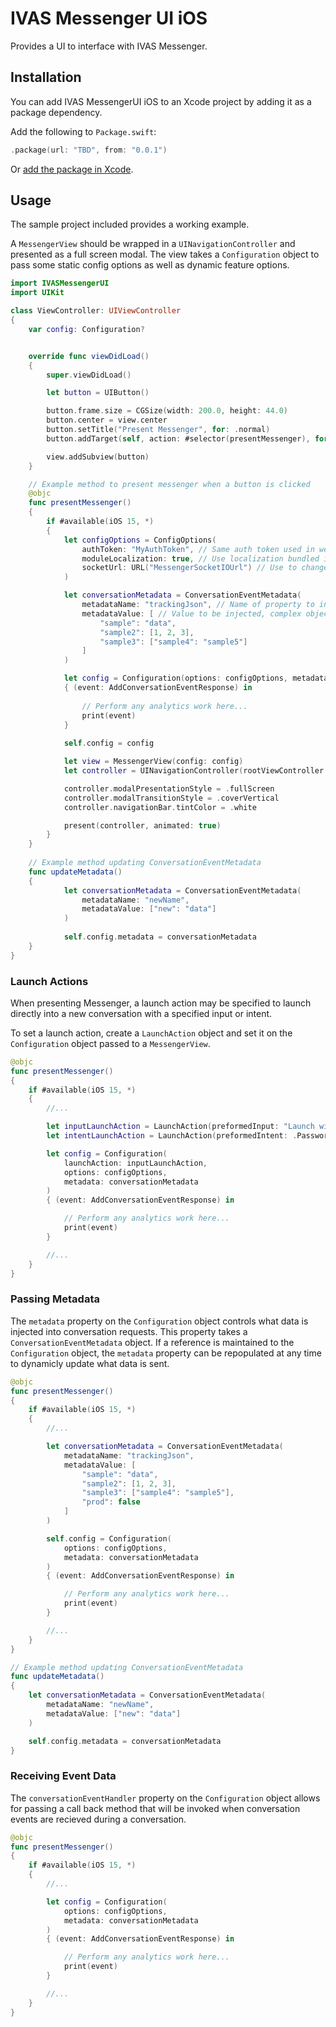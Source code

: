 # IVAS Messenger UI iOS

Provides a UI to interface with IVAS Messenger.

## Installation

You can add IVAS MessengerUI iOS to an Xcode project by adding it as a package dependency.

Add the following to `Package.swift`:

```swift
.package(url: "TBD", from: "0.0.1")
```

Or [add the package in Xcode](https://developer.apple.com/documentation/xcode/adding_package_dependencies_to_your_app).

## Usage

The sample project included provides a working example.

A `MessengerView` should be wrapped in a `UINavigationController` and presented as a full screen modal. The view takes a `Configuration` object to pass some static config options as well as dynamic feature options. 

```swift
import IVASMessengerUI
import UIKit

class ViewController: UIViewController
{
    var config: Configuration?


    override func viewDidLoad()
    {
        super.viewDidLoad()

        let button = UIButton()

        button.frame.size = CGSize(width: 200.0, height: 44.0)
        button.center = view.center
        button.setTitle("Present Messenger", for: .normal)
        button.addTarget(self, action: #selector(presentMessenger), for: .touchUpInside)

        view.addSubview(button)
    }

	// Example method to present messenger when a button is clicked
    @objc
    func presentMessenger()
    {
        if #available(iOS 15, *)
        {
            let configOptions = ConfigOptions(
		        authToken: "MyAuthToken", // Same auth token used in web
		        moduleLocalization: true, // Use localization bundled in this package (only en-US), or provide custom localizations at app level
		        socketUrl: URL("MessengerSocketIOUrl") // Use to change environments if needed, defaults to "https://messenger.speakeasyai.com/socket.io"
		    )

            let conversationMetadata = ConversationEventMetadata(
		        metadataName: "trackingJson", // Name of property to inject into ConversationEvents
		        metadataValue: [ // Value to be injected, complex objects included must adhere to SocketIO.SocketData so they can be serialized (https://nuclearace.github.io/Socket.IO-Client-Swift/Protocols/SocketData.html)
		            "sample": "data",
		            "sample2": [1, 2, 3],
		            "sample3": ["sample4": "sample5"]
		        ]
		    )

            let config = Configuration(options: configOptions, metadata: conversationMetadata)
            { (event: AddConversationEventResponse) in
						
				// Perform any analytics work here...
				print(event)
			}	
			
            self.config = config

            let view = MessengerView(config: config)
            let controller = UINavigationController(rootViewController: view.viewController)

            controller.modalPresentationStyle = .fullScreen
            controller.modalTransitionStyle = .coverVertical
            controller.navigationBar.tintColor = .white

            present(controller, animated: true)
        }
    }
    
    // Example method updating ConversationEventMetadata
    func updateMetadata()
    {
			let conversationMetadata = ConversationEventMetadata(
		        metadataName: "newName",
		        metadataValue: ["new": "data"]
		    )
		    
		    self.config.metadata = conversationMetadata
    }
}
```

### Launch Actions

When presenting Messenger, a launch action may be specified to launch directly into a new conversation with a specified input or intent.

To set a launch action, create a `LaunchAction` object and set it on the `Configuration` object passed to a `MessengerView`.

```swift
@objc
func presentMessenger()
{
    if #available(iOS 15, *)
    {
        //...

        let inputLaunchAction = LaunchAction(preformedInput: "Launch with this input")
        let intentLaunchAction = LaunchAction(preformedIntent: .Password1)

        let config = Configuration(
            launchAction: inputLaunchAction,
            options: configOptions,
            metadata: conversationMetadata
        )
        { (event: AddConversationEventResponse) in

            // Perform any analytics work here...
            print(event)
        }

        //...
    }
}
```

### Passing Metadata

The `metadata` property on the `Configuration` object controls what data is injected into conversation requests. This property takes a `ConversationEventMetadata` object. If a reference is maintained to the `Configuration` object, the `metadata` property can be repopulated at any time to dynamicly update what data is sent.

```swift
@objc
func presentMessenger()
{
    if #available(iOS 15, *)
    {
        //...

        let conversationMetadata = ConversationEventMetadata(
            metadataName: "trackingJson",
            metadataValue: [
                "sample": "data",
                "sample2": [1, 2, 3],
                "sample3": ["sample4": "sample5"],
                "prod": false
            ]
        )

        self.config = Configuration(
            options: configOptions,
            metadata: conversationMetadata
        )
        { (event: AddConversationEventResponse) in

            // Perform any analytics work here...
            print(event)
        }

        //...
    }
}

// Example method updating ConversationEventMetadata
func updateMetadata()
{
    let conversationMetadata = ConversationEventMetadata(
        metadataName: "newName",
        metadataValue: ["new": "data"]
    )

    self.config.metadata = conversationMetadata
}
```

### Receiving Event Data

The `conversationEventHandler` property on the `Configuration` object allows for passing a call back method that will be invoked when conversation events are recieved during a conversation. 

```swift
@objc
func presentMessenger()
{
    if #available(iOS 15, *)
    {
        //...

        let config = Configuration(
            options: configOptions,
            metadata: conversationMetadata
        )
        { (event: AddConversationEventResponse) in

            // Perform any analytics work here...
            print(event)
        }

        //...
    }
}
```